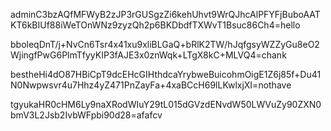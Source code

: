 adminC3bzAQfMFWyB2zJP3rGUSgzZi6kehUhvt9WrQJhcAlPFYFjBuboAATKT6kBIUf88iWeTOnWNz9zyzQh2p6BKDbdfTXWvT1Bsuc86Ch4=hello

bboleqDnT/j+NvCn6Tsr4x41xu9xliBLGaQ+bRlK2TW/hJqfgsyWZZyGu8eO2WjingfPwG6PlmTfyyKIP3fAJE3x0znWqk+LTgX8kC+MLVQ4=chank


bestheHi4dO87HBiCpT9dcEHcGIHthdcaYrybweBuicohmOigE1Z6j85f+Du41N0Nwpwsvr4u7Hhz4yZ471PnZayFa+4xaBCcH69lLKwlxjXI=nothave


tgyukaHR0cHM6Ly9naXRodWIuY29tL015dGVzdENvdW50LWVuZy90ZXN0bmV3L2Jsb2IvbWFpbi90d28=afafcv

